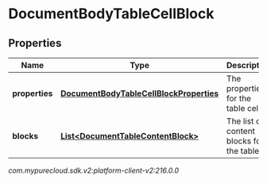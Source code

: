 # DocumentBodyTableCellBlock


## Properties

| Name | Type | Description | Notes |
| ------------ | ------------- | ------------- | ------------- |
| **properties** | [**DocumentBodyTableCellBlockProperties**](DocumentBodyTableCellBlockProperties) | The properties for the table cell. |  [optional] |
| **blocks** | [**List&lt;DocumentTableContentBlock&gt;**](DocumentTableContentBlock) | The list of content blocks for the table. |  |




_com.mypurecloud.sdk.v2:platform-client-v2:216.0.0_
